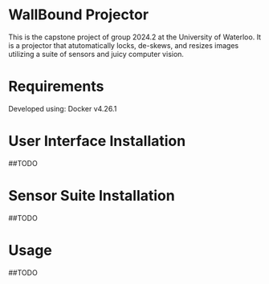# WallBound Projector

This is the capstone project of group 2024.2 at the University of Waterloo. It is a projector that atutomatically locks, de-skews, and resizes images utilizing a suite of sensors and juicy computer vision.

# Requirements

Developed using:
Docker v4.26.1

# User Interface Installation

##TODO

# Sensor Suite Installation

##TODO

# Usage

##TODO
